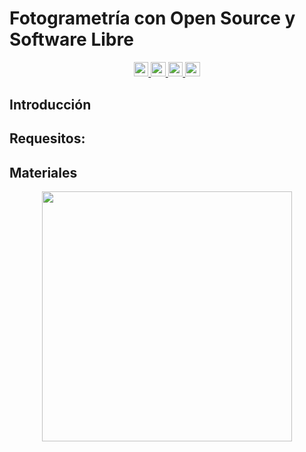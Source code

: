 # Fotogrametría con Open Source y Software Libre 

<p align= "center">
 <a href="https://www.linkedin.com/in/antonybarja/">
  <img src="https://img.shields.io/badge/Autor-Antony%20Barja-lightgrey?style=for-the-badge" height="23">
  </a>
 <a href="https://www.github.com/OpenDroneMap-Perú/">
 <img src="https://img.shields.io/badge/  OpenDroneMap-Perú-%230077B5.svg?&style=for-the-badge&logo=drone&logoColor="height=23.5>
 </a> 
  <a href="https://github.com/qgispe">
  <img src="https://img.shields.io/badge/qgis-3.14pi-%231DA1T2.svg?&style=for-the-badge&logo=qgis&logoColor=white" height="23.5">
  </a>
  <a>
  <a href="https://github.com/qgispe">
  <img src="https://img.shields.io/github/stars/barja8/CovidMapping_by_Province?style=for-the-badge" height="23.5">
  </a>
</p>

## Introducción
## Requesitos: 
## Materiales 




<p align="center">
 <a> 
 <img src='https://raw.githubusercontent.com/barja8/Workshop-ODM-IGB16/main/resources/slide.png' width=400> 
 </a>
</p>






